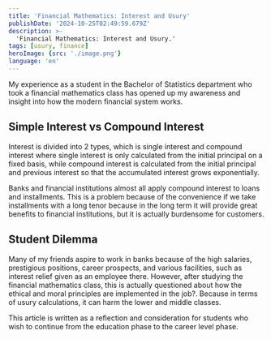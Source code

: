 ```yaml
---
title: 'Financial Mathematics: Interest and Usury'
publishDate: '2024-10-25T02:49:59.679Z'
description: >-
  'Financial Mathematics: Interest and Usury.'
tags: [usury, finance]
heroImage: {src: './image.png'}
language: 'en'
---
```

My experience as a student in the Bachelor of Statistics department who took a financial mathematics class has opened up my awareness and insight into how the modern financial system works.

## Simple Interest vs Compound Interest

Interest is divided into 2 types, which is single interest and compound interest where single interest is only calculated from the initial principal on a fixed basis, while compound interest is calculated from the initial principal and previous interest so that the accumulated interest grows exponentially.

Banks and financial institutions almost all apply compound interest to loans and installments. This is a problem because of the convenience if we take installments with a long tenor because in the long term it will provide great benefits to financial institutions, but it is actually burdensome for customers.

## Student Dilemma

Many of my friends aspire to work in banks because of the high salaries, prestigious positions, career prospects, and various facilities, such as interest relief given as an employee there. However, after studying the financial mathematics class, this is actually questioned about how the ethical and moral principles are implemented in the job?. Because in terms of usury calculations, it can harm the lower and middle classes.

This article is written as a reflection and consideration for students who wish to continue from the education phase to the career level phase.
